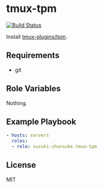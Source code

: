 tmux-tpm
=========

[![Build Status](https://travis-ci.org/suzuki-shunsuke/ansible-tmux-conf.svg?branch=master)](https://travis-ci.org/suzuki-shunsuke/ansible-tmux-conf)

Install [tmux-plugins/tpm](https://github.com/tmux-plugins/tpm).

Requirements
------------

* git

Role Variables
--------------

Nothing.

Example Playbook
----------------

```yaml
- hosts: servers
  roles:
  - role: suzuki-shunsuke.tmux-tpm
```

License
-------

MIT
